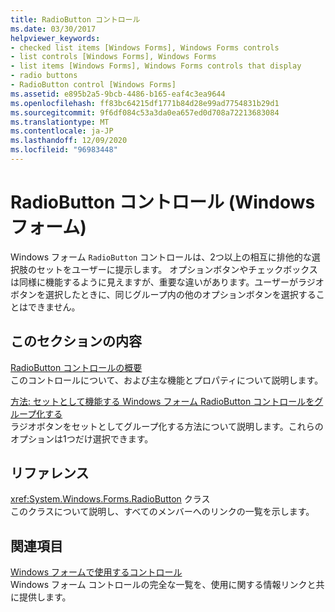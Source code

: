 ```yaml
---
title: RadioButton コントロール
ms.date: 03/30/2017
helpviewer_keywords:
- checked list items [Windows Forms], Windows Forms controls
- list controls [Windows Forms], Windows Forms
- list items [Windows Forms], Windows Forms controls that display
- radio buttons
- RadioButton control [Windows Forms]
ms.assetid: e895b2a5-9bcb-4486-b165-eaf4c3ea9644
ms.openlocfilehash: ff83bc64215df1771b84d28e99ad7754831b29d1
ms.sourcegitcommit: 9f6df084c53a3da0ea657ed0d708a72213683084
ms.translationtype: MT
ms.contentlocale: ja-JP
ms.lasthandoff: 12/09/2020
ms.locfileid: "96983448"
---
```

# <a name="radiobutton-control-windows-forms"></a>RadioButton コントロール (Windows フォーム)
Windows フォーム `RadioButton` コントロールは、2つ以上の相互に排他的な選択肢のセットをユーザーに提示します。 オプションボタンやチェックボックスは同様に機能するように見えますが、重要な違いがあります。ユーザーがラジオボタンを選択したときに、同じグループ内の他のオプションボタンを選択することはできません。  
  
## <a name="in-this-section"></a>このセクションの内容  
 [RadioButton コントロールの概要](radiobutton-control-overview-windows-forms.md)  
 このコントロールについて、および主な機能とプロパティについて説明します。  
  
 [方法: セットとして機能する Windows フォーム RadioButton コントロールをグループ化する](how-to-group-windows-forms-radiobutton-controls-to-function-as-a-set.md)  
 ラジオボタンをセットとしてグループ化する方法について説明します。これらのオプションは1つだけ選択できます。  
  
## <a name="reference"></a>リファレンス  
 <xref:System.Windows.Forms.RadioButton> クラス  
 このクラスについて説明し、すべてのメンバーへのリンクの一覧を示します。  
  
## <a name="related-sections"></a>関連項目  
 [Windows フォームで使用するコントロール](controls-to-use-on-windows-forms.md)  
 Windows フォーム コントロールの完全な一覧を、使用に関する情報リンクと共に提供します。
